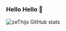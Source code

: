 ### Hello Hello 👋

![zeThijs GitHub stats](https://github-readme-stats.vercel.app/api?username=zeThijs&show_icons=true&theme=onedark)